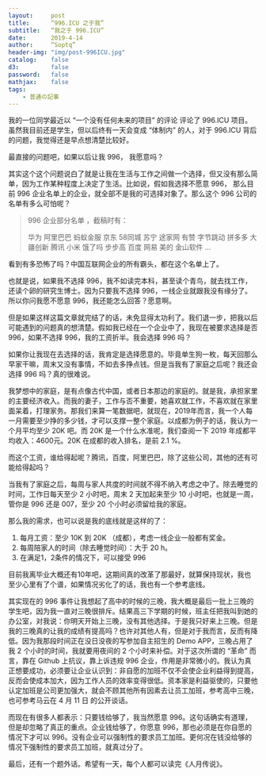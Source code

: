 ```yaml
---
layout:     post
title:      “996.ICU 之于我”
subtitle:   “我之于 996.ICU”
date:       2019-4-14
author:     “Soptq”
header-img: "img/post-996ICU.jpg"
catalog:    false
d3:         false
password:   false
mathjax:    false
tags:
    - 普通の記事
---
```


我的一位同学最近以 “一个没有任何未来的项目” 的评论 评论了 996.ICU 项目。虽然我目前还是学生，但以后终有一天会变成 “体制内” 的人，对于 996.ICU 背后的问题，我觉得还是早点想清楚比较好。

最直接的问题吧，如果以后让我 996， 我愿意吗？

其实这个这个问题说白了就是让我在生活与工作之间做一个选择，但又没有那么简单，因为工作某种程度上决定了生活。比如说，假如我选择不愿意 996， 那么目前 996 企业名单上的企业，就全部不是我的可选择对象了。那么这个 996 公司的名单有多么可怕呢？

> 996 企业部分名单 ，截稿时有：
> 
> 华为
> 阿里巴巴
> 蚂蚁金服
> 京东
> 58同城
> 苏宁
> 途家网
> 有赞
> 字节跳动
> 拼多多
> 大疆创新
> 腾讯
> 小米
> 饿了吗
> 步步高
> 百度
> 网易
> 美的
> 金山软件
> …
> 

看到有多恐怖了吗？中国互联网企业的所有霸头，都在这个名单上了。

也就是说，如果我不选择 996，我不如读完本科，甚至读个青鸟，就去找工作，还读个卵的研究生博士。因为只要我不选择 996，一线企业就跟我没有缘分了。所以你问我愿不愿意 996，我还能怎么回答？愿意啊。

但是如果这样这篇文章就完结了的话，未免显得太功利了。我们退一步，把我以后可能遇到的问题真的想清楚。假如我已经在一个企业中了，我现在被要求选择是否 996，如果不选择 996，我的工资折半。我会选择 996 吗？

如果你让我现在去选择的话，我肯定是选择愿意的。毕竟单生狗一枚，每天回那么早家干嘛，周末又没有事情，不如去多挣点钱。但是当我有了家庭之后呢？我还会选择 996 吗？真的很难说。

我梦想中的家庭，是有点像古代中国，或者日本那边的家庭的。就是我，承担家里的主要经济收入。而我的妻子，工作与否不重要，她喜欢就工作，不喜欢就在家里面呆着，打理家务。那我们来算一笔数据吧，就现在，2019年而言，我一个人每一月需要至少挣的多少钱，才可以支撑一整个家庭。以成都为例子的话，我认为一个月平均至少 20K 吧。而 20K 是一个什么水准呢，我们查阅一下 2019 年成都平均收入：4600元。20K 在成都的收入排名，是前 2.1 %。

而这个工资，谁给得起呢？腾讯，百度，阿里巴巴，除了这些公司，其他的还有可能给得起吗？

当我有了家庭之后，每周与家人共度的时间就不得不纳入考虑之中了。除去睡觉的时间，工作日每天至少 2 小时吧，周末 2 天加起来至少 10 小时吧，也就是一周，管你是 996 还是 007，至少 20 个小时必须留给我的家庭。

那么我的需求，也可以说是我的底线就是这样的了：

1. 每月工资：至少 10K 到 20K （成都），考虑一线企业一般都有奖金。
2. 每周陪家人的时间（除去睡觉时间）：大于 20 h。
3. 在满足1，2条件的情况下，可以接受 996

目前我离毕业大概还有10年吧，这期间真的改革了那最好，就算保持现状，我也至少心里有了个谱，如果情况劣化了的话，我也有一个参考底线。

其实现在的 996 事件让我想起了高中的时候的三晚，我大概是最后一批上三晚的学生吧，因为我一直对三晚很排斥。结果高三下学期的时候，班主任把我叫到她的办公室，对我说：你明天开始上三晚，没有其他选择。于是我只好来上三晚。但是我的三晚真的让我的成绩有提高吗？也许对其他人有，但是对于我而言，反而有降低。因为我那段时间正在没日没夜的写参加自主招生的 Demo APP，三晚占用了我 2 个小时的时间，我就要用夜间的 2 个小时来补偿。对于这次所谓的 “革命” 而言，靠在 Github 上抗议，靠上诉违规 996 企业，作用是非常微小的。我认为真正想要成功，必须要让企业认识到：非自愿的加班不仅不会使企业利益得到提高，反而会使成本加大，因为工作人员的效率变得很低。资本家是利益驱使的，只要他认定加班是公司更加强大，就会不顾其他所有因素去让员工加班，参考高中三晚，也可参考马云在 4 月 11 日 的公开谈话。

而现在有很多人都表示：只要钱给够了，我当然愿意 996。这句话确实有道理，但是却忽略了真正的重点。企业钱给够了，你愿意 996，那也必须是在你自愿的情况下才可以 996。没有企业可以强制性的要求员工加班。更何况在钱没给够的情况下强制性的要求员工加班，就真过分了。

最后，还有一个题外话。希望有一天，每个人都可以读完《人月传说》。